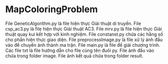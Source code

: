 # MapColoringProblem
File GeneticAlgorithm.py là file hiện thực Giải thuật di truyền.
File csp_ac3.py là file hiện thực Giải thuật AC3.
File mrv.py là file hiện thực Giải thuật quay kui kết hợp với kinh nghiệm.
File constanst.py chứa các hằng số cho phần hiện thực giao diện.
File preprocessImage.py là file xử lý ảnh đầu vào để chuyển ảnh thành ma trận.
File main.py là file để giải chương trình.
Các file txt là file hướng dẫn cho file cùng tên đuôi py.
File ảnh đầu vào chứa trong folder image.
File ảnh kết quả chứa trong folder result.
